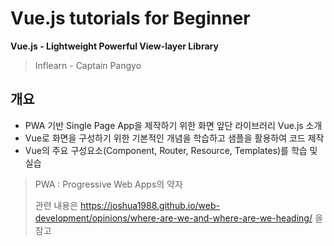 # Vue.js tutorials for Beginner

**Vue.js - Lightweight Powerful View-layer Library**

> Inflearn - Captain Pangyo

## 개요

* PWA 기반 Single Page App을 제작하기 위한 화면 앞단 라이브러리 Vue.js 소개
* Vue로 화면을 구성하기 위한 기본적인 개념을 학습하고 샘플을 활용하여 코드 제작
* Vue의 주요 구성요소(Component, Router, Resource, Templates)를 학습 및 실습

> PWA : Progressive Web Apps의 약자
>
> 관련 내용은 https://joshua1988.github.io/web-development/opinions/where-are-we-and-where-are-we-heading/ 을 참고

